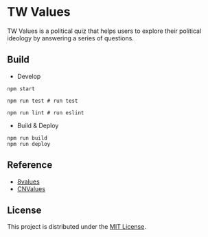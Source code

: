 
# TW Values

TW Values is a political quiz that helps users to explore their political ideology by answering a series of questions.

## Build

* Develop
  
```
npm start

npm run test # run test

npm run lint # run eslint
```

* Build & Deploy

```
npm run build
npm run deploy
```

## Reference

- [8values](https://8values.github.io/)
- [CNValues](https://cnvalues.github.io/)

## License

This project is distributed under the [MIT License](https://opensource.org/license/mit/).
